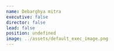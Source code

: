 ```yaml
---
name: Debarghya mitra
executive: false
director: false
lead: false
position: undefined
image: ../assets/default_exec_image.png
---
```

